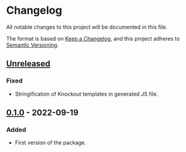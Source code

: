 # Changelog
All notable changes to this project will be documented in this file.

The format is based on [Keep a Changelog](https://keepachangelog.com/en/1.0.0/),
and this project adheres to [Semantic Versioning](https://semver.org/spec/v2.0.0.html).

## [Unreleased]
### Fixed
- Stringification of Knockout templates in generated JS file.

## [0.1.0] - 2022-09-19
### Added
- First version of the package.


[Unreleased]: https://github.com/vtex/parcel-transformer-ko-template/compare/v0.1.0...HEAD
[0.1.0]: https://github.com/vtex/parcel-transformer-ko-template/compare/v0.0.0...v0.1.0
